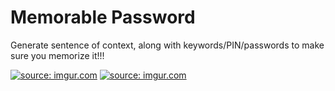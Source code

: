 # Memorable Password

Generate sentence of context, along with keywords/PIN/passwords to make sure you memorize it!!!

<a href="https://imgur.com/5IX941X"><img src="https://i.imgur.com/5IX941X.png" title="source: imgur.com" /></a>
<a href="https://imgur.com/6AafTKx"><img src="https://i.imgur.com/6AafTKx.png" title="source: imgur.com" /></a>
